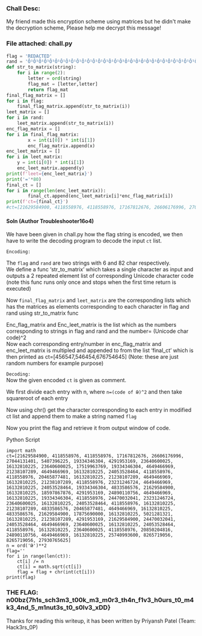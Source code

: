 ### Chall Desc:
My friend made this encryption scheme using matrices but he didn't make the decryption scheme, Please help me decrypt this message!

### File attached: chall.py
```py
flag = 'REDACTED'
rand = 'Ô¹Ô¹Ô¹Ô¹Ô¹Ô¹Ô¹Ô¹Ô¹Ô¹Ô¹Ô¹Ô¹Ô¹Ô¹Ô¹Ô¹Ô¹Ô¹Ô¹Ô¹Ô¹Ô¹Ô¹Ô¹Ô¹Ô¹Ô¹Ô¹Ô¹Ô¹Ô¹Ô¹Ô¹Ô¹Ô¹Ô¹Ô¹Ô¹Ô¹Ô¹Ô¹Ô¹Ô¹Ô¹Ô¹Ô¹Ô¹Ô¹Ô¹Ô¹Ô¹Ô¹Ô¹Ô¹Ô¹Ô¹Ô¹Ô¹Ô¹Ô¹Ô¹Ô¹Ô¹Ô¹Ô¹Ô¹Ô¹Ô¹Ô¹Ô¹Ô¹Ô¹Ô¹Ô¹Ô¹Ô¹Ô¹Ô¹Ô¹Ô¹Ô¹'
def str_to_matrix(string):
    for i in range(2):
        letter = ord(string)
        flag_mat = [letter,letter]
        return flag_mat
final_flag_matrix = []
for i in flag:
    final_flag_matrix.append(str_to_matrix(i))
leet_matrix = []
for i in rand:
    leet_matrix.append(str_to_matrix(i))
enc_flag_matrix = []
for i in final_flag_matrix:
        x = int(i[0]) * int(i[1])
        enc_flag_matrix.append(x)
enc_leet_matrix = []
for i in leet_matrix:
    y = int(i[0]) * int(i[1])
    enc_leet_matrix.append(y)
print(f'leet={enc_leet_matrix}')
print('='*80)
final_ct = []
for i in range(len(enc_leet_matrix)):
        final_ct.append(enc_leet_matrix[i]*enc_flag_matrix[i])
print(f'ct={final_ct}')
#ct=[21629584900, 4118558976, 4118558976, 17167812676, 26606176996, 27044131401, 5407396225, 19334346304, 4291953169, 23640600025, 16132810225, 23640600025, 17519963769, 19334346304, 4649466969, 21238107289, 4649466969, 16132810225, 24053528464, 4118558976, 4118558976, 20465877481, 16132810225, 21238107289, 4649466969, 16132810225, 21238107289, 4118558976, 23231246724, 4649466969, 16132810225, 24053528464, 19334346304, 4833586576, 21629584900, 16132810225, 18597867876, 4291953169, 24890110756, 4649466969, 16132810225, 19334346304, 4118558976, 24470032041, 23231246724, 23640600025, 16132810225, 24053528464, 4118558976, 16132810225, 21238107289, 4833586576, 20465877481, 4649466969, 16132810225, 4833586576, 21629584900, 17875690000, 16132810225, 5021281321, 16132810225, 21238107289, 4291953169, 21629584900, 24470032041, 24053528464, 4649466969, 23640600025, 16132810225, 24053528464, 4118558976, 16132810225, 23640600025, 4118558976, 20850204816, 24890110756, 4649466969, 16132810225, 25740993600, 8265719056, 8265719056, 27930765625]
```

#### Soln (Author Troubleshooter16o4)

We have been given in chall.py how the flag string is encoded, we then have to write the decoding program to decode the input `ct` list.

`Encoding:`  

The `flag` and `rand` are two strings with 6 and 82 char respectively.  
We define a func ‘str_to_matrix’ which takes a single character as input and outputs a 2 repeated element list of corresponding Unicode character code (note this func runs only once and stops when the first time return is executed)  

Now `final_flag_matrix` and `leet_matrix` are the corresponding lists which has the matrices as elements corresponding to each character in flag and rand using str_to_matrix func

Enc_flag_matrix and Enc_leet_matrix is the list which as the numbers corresponding to strings in flag and rand and the number= (Unicode char code)^2  
Now each corresponding entry/number in enc_flag_matrix and enc_leet_matrix is multipled and appended to from the list ‘final_ct’ which is then printed as ct=[456547,546454,676754645] (Note: these are just random numbers for example purpose)  

`Decoding:`  
Now the given encoded `ct` is given as comment.  

We first divide each entry with n, where `n=(code of Թ)^2` and then take squareroot of each entry  

Now using chr() get the character corresponding to each entry in modified ct list and append them to make a string named `flag`  

Now you print the flag and retrieve it from output window of code.

Python Script
```
import math
ct=[21629584900, 4118558976, 4118558976, 17167812676, 26606176996, 27044131401, 5407396225, 19334346304, 4291953169, 23640600025, 16132810225, 23640600025, 17519963769, 19334346304, 4649466969, 21238107289, 4649466969, 16132810225, 24053528464, 4118558976, 4118558976, 20465877481, 16132810225, 21238107289, 4649466969, 16132810225, 21238107289, 4118558976, 23231246724, 4649466969, 16132810225, 24053528464, 19334346304, 4833586576, 21629584900, 16132810225, 18597867876, 4291953169, 24890110756, 4649466969, 16132810225, 19334346304, 4118558976, 24470032041, 23231246724, 23640600025, 16132810225, 24053528464, 4118558976, 16132810225, 21238107289, 4833586576, 20465877481, 4649466969, 16132810225, 4833586576, 21629584900, 17875690000, 16132810225, 5021281321, 16132810225, 21238107289, 4291953169, 21629584900, 24470032041, 24053528464, 4649466969, 23640600025, 16132810225, 24053528464, 4118558976, 16132810225, 23640600025, 4118558976, 20850204816, 24890110756, 4649466969, 16132810225, 25740993600, 8265719056, 8265719056, 27930765625]
n = ord('Թ')**2
flag=''
for i in range(len(ct)):
    ct[i] /= n
    ct[i] = math.sqrt(ct[i])
    flag = flag + chr(int(ct[i]))
print(flag)
```

### THE FLAG: n00bz{7h1s_sch3m3_t00k_m3_m0r3_th4n_f1v3_h0urs_t0_m4k3_4nd_5_m1nut3s_t0_s0lv3_xDD}

Thanks for reading this writeup, it has been written by Priyansh Patel (Team: Hack3rs_0P)
